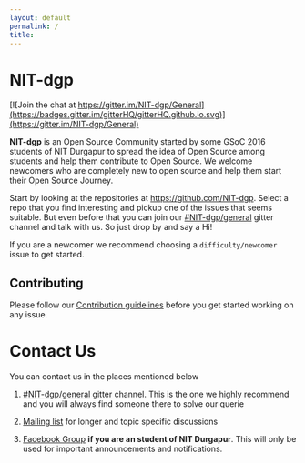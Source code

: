 ```yaml
---
layout: default
permalink: /
title:
---
```


# NIT-dgp

[![Join the chat at https://gitter.im/NIT-dgp/General](https://badges.gitter.im/gitterHQ/gitterHQ.github.io.svg)](https://gitter.im/NIT-dgp/General)

**NIT-dgp** is an Open Source Community started by some GSoC 2016 students of NIT Durgapur to spread the idea of Open Source among students and help them contribute to Open Source. We welcome newcomers who are completely new to open source and help them start their Open Source Journey.

Start by looking at the repositories at https://github.com/NIT-dgp. Select a repo that you find interesting and pickup one of the issues that seems suitable. But even before that you can join our [#NIT-dgp/general](https://gitter.im/NIT-dgp/General) gitter channel and talk with us. So just drop by and say a Hi!

If you are a newcomer we recommend choosing a `difficulty/newcomer` issue to get started.

## Contributing
Please follow our [Contribution guidelines](contributing) before you get started working on any issue.

# Contact Us
You can contact us in the places mentioned below

1. [#NIT-dgp/general](https://gitter.im/NIT-dgp/General) gitter channel. This is the one we highly recommend and you will always find someone there to solve our querie

2. [Mailing list](https://groups.google.com/forum/?hl=en#!forum/nitdopensource) for longer and topic specific discussions

3. [Facebook Group](https://www.facebook.com/groups/NITDgpOS) **if you are an student of NIT Durgapur**. This will only be used for important announcements and notifications.